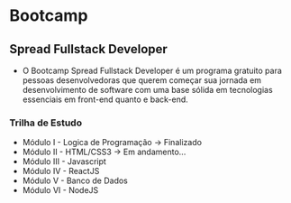 # Bootcamp 
## Spread Fullstack Developer

- O Bootcamp Spread Fullstack Developer é um programa gratuito para pessoas desenvolvedoras que querem começar sua jornada em desenvolvimento de software com uma base sólida em tecnologias essenciais em front-end quanto e back-end.

### Trilha de Estudo
- Módulo	 I	  - Logica de Programação -> Finalizado
- Módulo	 II	  - HTML/CSS3 -> Em andamento...
- Módulo	 III	- Javascript
- Módulo	 IV	  - ReactJS
- Módulo	 V	  - Banco de Dados
- Módulo	 VI	  - NodeJS
